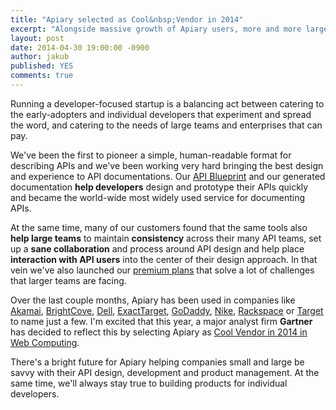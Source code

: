 ```yaml
---
title: "Apiary selected as Cool&nbsp;Vendor in 2014"
excerpt: "Alongside massive growth of Apiary users, more and more large companies use Apiary. Gartner has reflected this in their new selected of Cool Vendors for 2014"
layout: post
date: 2014-04-30 19:00:00 -0900
author: jakub
published: YES
comments: true
---
```


Running a developer-focused startup is a balancing act between catering to the early-adopters and individual developers that experiment and spread the word, and catering to the needs of large teams and enterprises that can pay.

We've been the first to pioneer a simple, human-readable format for describing APIs and we've been working very hard bringing the best design and experience to API documentations. Our [API Blueprint][] and our generated documentation **help developers** design and prototype their APIs quickly and became the world-wide most widely used service for documenting APIs.

At the same time, many of our customers found that the same tools also **help large teams** to maintain **consistency** across their many API teams, set up a **sane collaboration** and process around API design and help place **interaction with API users** into the center of their design approach. In that vein we've also launched our [premium plans][] that solve a lot of challenges that larger teams are facing.

Over the last couple months, Apiary has been used in companies like [Akamai][], [BrightCove][], [Dell][], [ExactTarget][], [GoDaddy][], [Nike][], [Rackspace][] or [Target][] to name just a few. I'm excited that this year, a major analyst firm **Gartner** has decided to reflect this by selecting Apiary as [Cool Vendor in 2014 in Web Computing](https://www.gartner.com/doc/2718619/cool-vendors-web-computing-).

There's a bright future for Apiary helping companies small and large be savvy with their API design, development and product management. At the same time, we'll always stay true to building products for individual developers.

[API Blueprint]: http://apiblueprint.org/
[premium plans]: http://apiary.io/#plans

[Rackspace]: http://www.rackspace.com
[Akamai]: http://www.akamai.com/
[ExactTarget]: http://www.exacttarget.com/
[Target]: http://www.target.com/
[Nike]: http://www.nike.com/
[GoDaddy]: http://www.godaddy.com/
[BrightCove]: http://www.brightcove.com/
[Dell]: http://www.dell.com/